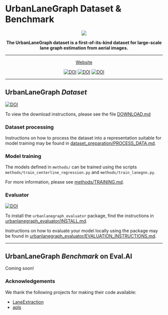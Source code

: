 
# UrbanLaneGraph Dataset & Benchmark

<div align="center">

<img src="urbanlanegraph_dataset/img/teaser-cover.png">




**The UrbanLaneGraph dataset is a first-of-its-kind dataset for large-scale lane graph estimation from aerial images.**
______________________________________________________________________


<p align="center">
  <a href="http://urbanlanegraph.cs.uni-freiburg.de//">Website</a>
</p>

[![DOI](https://img.shields.io/badge/paper-arxiv-red)](https://arxiv.org/pdf/2302.06175.pdf)
[![DOI](https://img.shields.io/github/issues-closed/jzuern/lanegnn)](https://github.com/jzuern/lanegnn/issues)
[![DOI](https://img.shields.io/badge/lanegraph-awesome-green)]()

______________________________________________________________________

</div>



## UrbanLaneGraph _Dataset_ 

[![DOI](https://img.shields.io/badge/license-CC%20BY--NC--SA%204.0-lightgrey)](https://creativecommons.org/licenses/by-nc-sa/4.0/)


To view the download instructions, please see the file [DOWNLOAD.md](urbanlanegraph_dataset/DOWNLOAD.md)


### Dataset processing


Instructions on how to process the dataset into a representation suitable for model training may be found in 
[dataset_preparation/PROCESS_DATA.md](dataset_preparation/PROCESS_DATA.md).


### Model training

The models defined in `methods/` can be trained using the scripts `methods/train_centerline_regression.py` and `methods/train_lanegnn.py`.

For more information, please see [methods/TRAINING.md](methods/TRAINING.md).


### Evaluator

[![DOI](https://img.shields.io/badge/license-MIT-lightgrey)]()

To install the `urbanlanegraph_evaluator` package, find the instructions in 
[urbanlanegraph_evaluator/INSTALL.md](urbanlanegraph_evaluator/INSTALL.md).

Instructions on how to evaluate your model locally using the package may be found in 
[urbanlanegraph_evaluator/EVALUATION_INSTRUCTIONS.md](urbanlanegraph_evaluator/EVALUATION_INSTRUCTIONS.md).


______________________________________________________________________
## UrbanLaneGraph _Benchmark_ on Eval.AI


Coming soon!




### Acknowledgements

We thank the following projects for making their code available:
- [LaneExtraction](https://github.com/songtaohe/LaneExtraction/)
- [apls](https://github.com/CosmiQ/apls)